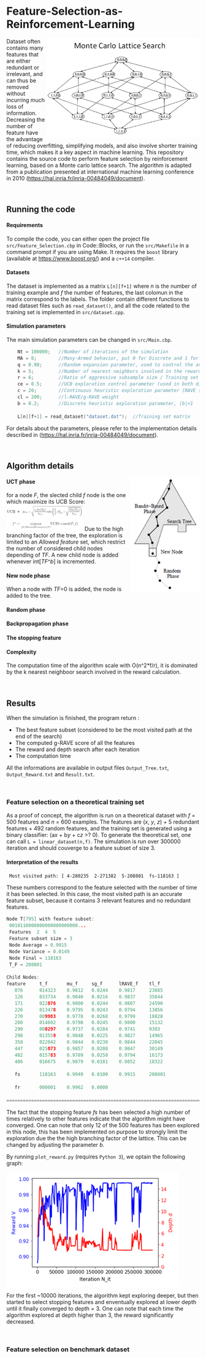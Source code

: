 # Feature-Selection-as-Reinforcement-Learning

<img align="right" src="https://raw.githubusercontent.com/Aurelien-Pelissier/Feature-Selection-as-Reinforcement-Learning/master/img/latt.png" width=400>

Dataset often contains many features that are either redundant or irrelevant, and can thus be removed without incurring much loss of information. Decreasing the number of feature have the advantage of reducing overfitting, simplifying models, and also involve shorter training time, which makes it a key aspect in machine learning. This repository contains the source code to perform feature selection by reinforcement learning, based on  a Monte carlo lattice search. The algorithm is adapted from a publication presented at international machine learning conference in 2010 (https://hal.inria.fr/inria-00484049/document).


&nbsp;



## Running the code

#### Requirements
To compile the code, you can either open the project file `src/Feature_Selection.cbp` in Code::Blocks, or run the `src/Makefile` in a command prompt if you are using Make. It requires the `boost` library (available at https://www.boost.org/) and a `c++14` compiler.

#### Datasets
The dataset is implemented as a matrix `L[n][f+1]` where *n* is the number of training example and *f* the number of features, the last colomun in the matrix correspond to the labels. The folder contain different functions to read dataset files such as `read_dataset()`, and all the code related to the training set is implemented in `src/dataset.cpp`.


#### Simulation parameters
The main simulation parameters can be changed in `src/Main.cbp`.

```c++
    Nt = 100000;   //Number of iterations of the simulation
    MA = 0;        //Many-Armed behavior, put 0 for Discrete and 1 for Continuous
    q = 0.98;      //Random expansion parameter, used to control the average depth in the random phase, |q|<1
    k = 5;         //Number of nearest neighbors involved in the reward function calculation
    r = 6;         //Ratio of aggressive subsample size / Training set size
    ce = 0.5;      //UCB exploration control parameter (used in both discrete and continuous heuristic)
    c = 20;        //Continuous heuristic exploration parameter (RAVE score weight)
    cl = 200;      //l-RAVE/g-RAVE weight
    b = 0.2;       //Discrete heuristic exploration parameter, |b|<1
    
    L[n][f+1] = read_dataset("dataset.dat");  //Training set matrix
```
For details about the parameters, please refer to the implementation details described in (https://hal.inria.fr/inria-00484049/document).



&nbsp;



## Algorithm details

<img align="right" src="https://raw.githubusercontent.com/Aurelien-Pelissier/Feature-Selection-as-Reinforcement-Learning/master/img/MCTS.png" width=180>


#### UCT phase
for a node *F*, the slected child *f* node is the one which maximize its UCB Score:
<img src="https://raw.githubusercontent.com/Aurelien-Pelissier/Feature-Selection-as-Reinforcement-Learning/master/img/UCB.png" width=200>
Due to the high branching factor of the tree, the exploration is limited to an *Allowed feature* set, which restrict the number of considered child nodes depending of *TF*. A new child node is added whenever int\[*TF*^*b*\] is incremented.


#### New node phase
When a node with *TF*=0 is added, the node is added to the tree.

#### Random phase



#### Backpropagation phase


#### The stopping feature


#### Complexity
The computation time of the algorithm scale with O(n^2\*f/r), it is dominated by the k nearest neighboor search involved in the reward calculation.



&nbsp;

## Results

When the simulation is finished, the program return :

- The best feature subset (considered to be the most visited path at the end of the search)
- The computed g-RAVE score of all the features
- The reward and depth search after each iteration
- The computation time

All the informations are available in output files `Output_Tree.txt`, `Output_Reward.txt` and `Result.txt`.



&nbsp;

### Feature selection on a theoretical training set

As a proof of concept, the algorithm is run on a theoretical dataset with *f* = 500 features and *n* = 600 examples. The features are (*x*, *y*, *z*) + 5 redundant features + 492 random features, and the training set is generated using a binary classifier: (a*x* + b*y* + c*z* >? 0). To generate the theoretical set, one can call `L = linear_dataset(n,f)`. 
The simulation is run over 300000 iteration and should couverge to a feature subset of size 3.

#### Interpretation of the results

`
Most visited path:
 [ 4-280235  2-271382  5-208801  fs-118163 ]`
 
 These numbers correspond to the feature selected with the number of time it has been selected. In this case, the most visited path is an accurate feature subset, because it contains 3 relevant features and no redundant features.

```c++
Node T[795] with feature subset:
 0010110000000000000000000...
 Features  2  4  5
 Feature subset size = 3
 Node Average = 0.9915
 Node Variance = 0.0149
 Node Final = 118163
 T_F = 208801

Child Nodes:
feature     t_f       mu_f     sg_f      lRAVE_f    tl_f
   076      014323    0.9812   0.0244    0.9817     23885
   126      033734    0.9840   0.0216    0.9837     35844
   171      022876    0.9800   0.0244    0.9807     24590
   226      013478    0.9795   0.0243    0.9794     13856
   270      009983    0.9778   0.0268    0.9799     18828
   280      014602    0.9798   0.0245    0.9800     15132
   290      008297    0.9737   0.0284    0.9741     9303
   298      013559    0.9848   0.0225    0.9827     14965
   358      022042    0.9844   0.0230    0.9844     22045
   447      025873    0.9857   0.0208    0.9847     30149
   482      015783    0.9789   0.0250    0.9794     16173
   486      016675    0.9879   0.0181    0.9852     18322

   fs       118163    0.9949   0.0100    0.9915     208801

   fr       000001    0.9962   0.0000

============================================================================================
```

The fact that the stopping feature *fs* has been selected a high number of times relatively to other features indicate that the algorithm might have converged. One can note that only 12 of the 500 features has been explored in this node, this has been implemented on purpose to strongly limit the exploration due the the high branching factor of the lattice. This can be changed by adjusting the parameter *b*. 

By running `plot_reward.py` (requires `Python 3`), we optain the following graph:

<img align="center" src="https://raw.githubusercontent.com/Aurelien-Pelissier/Feature-Selection-as-Reinforcement-Learning/master/img/theo.png" width=450>

For the first ~10000 iterations, the algorithm kept exploring deeper, but then started to select stopping features and enventually explored at lower depth until it finally converged to depth = 3. One can note that each time the algorithm explored at depth higher than 3, the reward significantly decreased.



&nbsp;

### Feature selection on benchmark dataset

